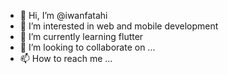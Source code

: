 - 👋 Hi, I’m @iwanfatahi
- 👀 I’m interested in web and mobile development 
- 🌱 I’m currently learning flutter
- 💞️ I’m looking to collaborate on ...
- 📫 How to reach me ...

<!---
iwanfatahi/iwanfatahi is a ✨ special ✨ repository because its `README.md` (this file) appears on your GitHub profile.
You can click the Preview link to take a look at your changes.
--->
